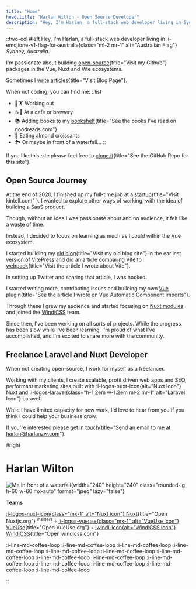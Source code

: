 ```yaml
---
title: "Home"
head.title: "Harlan Wilton - Open Source Developer"
description: "Hey, I'm Harlan, a full-stack web developer living in Sydney, Australia. I'm passionate about building open-source packages in the Vue, Nuxt and Vite ecosystems."
---
```



::two-col
#left
Hey, I'm Harlan, a full-stack web developer living in :i-emojione-v1-flag-for-australia{class="ml-2 mr-1" alt="Australian Flag"} _Sydney, Australia_.

I'm passionate about building [open-source](https://github.com/harlan-zw){title="Visit my Github"} packages in the Vue, Nuxt and Vite ecosystems.

Sometimes I [write articles](/blog){title="Visit Blog Page"}.

When not coding, you can find me:
::list
- 🏃🏋️ Working out
- ☕🍺 At a café or brewery
- 📚 Adding books to my [bookshelf](https://www.goodreads.com/user/show/122898515-harlan-wilton){title="See the books I've read on goodreads.com"}
- 🥐 Eating almond croissants
- 🏞️ Or maybe in front of a waterfall...
::


If you like this site please feel free to [clone it](https://github.com/harlan-zw/harlanzw.com){title="See the GitHub Repo for this site"}.

## Open Source Journey

At the end of 2020, I finished up my full-time job at a [startup](https://kintell.com/){title="Visit kintell.com" }. I wanted to explore other ways of working,
with the idea of building a SaaS product.

Though, without an idea I was passionate about and no audience, it felt like a waste of time.

Instead, I decided to focus on learning as much as I could within the Vue ecosystem.

I started building my [old blog](https://old.harlanzw.com){title="Visit my old blog site"}
in the earliest version of VitePress and did an article comparing [Vite to webpack](/blog/how-the-heck-does-vite-work){title="Visit the article I wrote about Vite"}.

In setting up Twitter and sharing that article, I was hooked.

I started writing more, contributing issues and building my own [Vue plugin](/blog/vue-automatic-component-imports){title="See the article I wrote on Vue Automatic Component Imports"}.

Through these I grew my audience and started focusing on [Nuxt modules](/projects) and joined the [WindiCSS](htttp://windicss.com) team.

Since then, I've been working on all sorts of projects. While the progress has been slow while I've been learning, I'm proud of what I've accomplished,
and I'm excited to share more with the community.

## Freelance Laravel and Nuxt Developer

When not creating open-source, I work for myself as a freelancer.

Working with my clients, I create scalable, profit driven web apps and SEO, performant marketing sites built with :i-logos-nuxt-icon{alt="Nuxt Icon"} Nuxt and :i-logos-laravel{class="h-1.2em w-1.2em ml-2 mr-1" alt="Laravel Icon"} Laravel.

While I have limited capacity for new work, I'd love to hear from you if you think I could help your business grow.

If you're interested please [get in touch](mailto:harlan@harlanzw.com){title="Send an email to me at harlan@harlanzw.com"}.

#right

# Harlan Wilton

![Me in front of a waterfall](/harlan-wilton.jpeg){width="240" height="240" class="rounded-lg h-60 w-60 mx-auto" format="jpeg" lazy="false"}

<strong class="text-xs uppercase opacity-70">Teams</strong> 

[:i-logos-nuxt-icon{class="mx-1" alt="Nuxt icon"} Nuxt](https://nuxtjs.org/){title="Open Nuxtjs.org"} <sup class="opacity-80 italic">insiders</sup> ◦ [:i-logos-vueuse{class="mx-1" alt="VueUse icon"} VueUse](https://vueuse.org){title="Open VueUse.org"} ◦ [:windi-icon{alt="WindiCSS icon"} WindiCSS](https://windicss.com){title="Open windicss.com"}

:i-line-md-coffee-loop :i-line-md-coffee-loop :i-line-md-coffee-loop :i-line-md-coffee-loop :i-line-md-coffee-loop :i-line-md-coffee-loop :i-line-md-coffee-loop :i-line-md-coffee-loop :i-line-md-coffee-loop :i-line-md-coffee-loop :i-line-md-coffee-loop :i-line-md-coffee-loop :i-line-md-coffee-loop :i-line-md-coffee-loop

::

